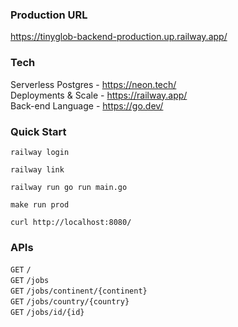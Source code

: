 ### Production URL

https://tinyglob-backend-production.up.railway.app/

### Tech

Serverless Postgres - https://neon.tech/ <br />
Deployments & Scale - https://railway.app/ <br />
Back-end Language - https://go.dev/ <br />

### Quick Start

```
railway login
```

```
railway link
```

```
railway run go run main.go
```

``` (alternative)
make run prod
```

```
curl http://localhost:8080/
```

### APIs

`GET` `/` <br/>
`GET` `/jobs` <br/>
`GET` `/jobs/continent/{continent}` <br/>
`GET` `/jobs/country/{country}` <br/>
`GET` `/jobs/id/{id}` <br/>
